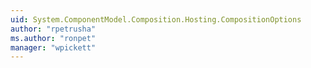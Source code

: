 ```yaml
---
uid: System.ComponentModel.Composition.Hosting.CompositionOptions
author: "rpetrusha"
ms.author: "ronpet"
manager: "wpickett"
---
```

